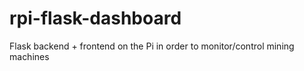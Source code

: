 # rpi-flask-dashboard
 Flask backend + frontend on the Pi in order to monitor/control mining machines
